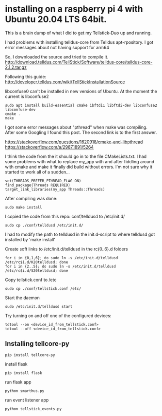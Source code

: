 # installing on a raspberry pi 4 with Ubuntu 20.04 LTS 64bit.

This is a brain dump of what I did to get my Tellstick-Duo up
and running.

I had problems with installing telldus-core from Telldus apt-rpository.
I got error messages about not having support for arm64

So, I downloaded the source and tried to compile it.
http://download.telldus.com/TellStick/Software/telldus-core/telldus-core-2.1.2.tar.gz

Following this guide:
http://developer.telldus.com/wiki/TellStickInstallationSource

libconfuse0 can't be installed in new versions of Ubuntu. At the moment
the current is libconfuse2

    
    sudo apt install build-essential cmake ibftdi1 libftdi-dev libconfuse2 libconfuse-dev
    cmake .
    make

I got some error messages about "pthread" when make was compiling. After
some Googling I found this post. The second link is to the first answer.

https://stackoverflow.com/questions/1620918/cmake-and-libpthread
https://stackoverflow.com/a/29871891/5264

I think the code from the it should go in to the file CMakeLists.txt.
I had some problems with what to replace my_app with and after fiddling
around with cmake and make it finally did build without errors. I'm
not sure why it started to work all of a sudden...

    set(THREADS_PREFER_PTHREAD_FLAG ON)
    find_package(Threads REQUIRED)
    target_link_libraries(my_app Threads::Threads)

After compiling was done:

    sudo make install

I copied the code from this repo: conf/telldusd to /etc/init.d/

    sudo cp ./conf/telldusd /etc/init.d/

I had to modify the path to telldusd in the init.d-script to where
telldusd got installed by 'make install'

Create soft links to /etc/init.d/telldusd in the rc{0..6}.d folders

    for i in {0,1,6}; do sudo ln -s /etc/init.d/telldusd /etc/rc$i.d/K20telldusd; done
    for i in {2..5}; do sudo ln -s /etc/init.d/telldusd /etc/rc$i.d/S20telldusd; done

Copy tellstick.conf to /etc

    sudo cp ./conf/tellstick.conf /etc/

Start the daemon

    sudo /etc/init.d/telldusd start

Try turning on and off one of the configured devices:

    tdtool --on <device_id_from_tellstick.conf>
    tdtool --off <device_id_from_tellstick.conf>

## Installing tellcore-py

    pip install tellcore-py

install flask

    pip install flask

run flask app

    python smarthus.py

run event listener app

    python tellstick_events.py


